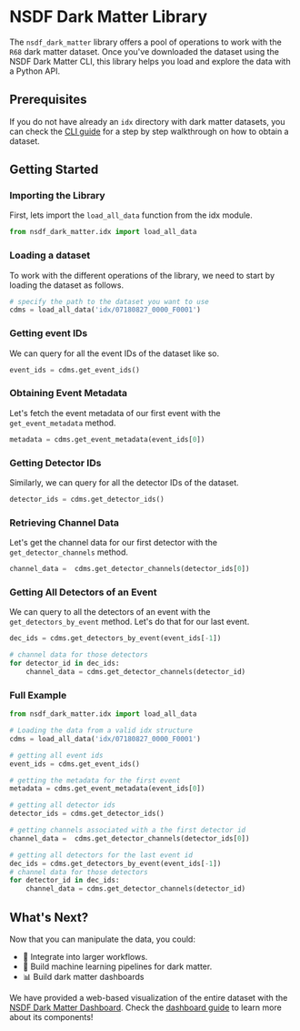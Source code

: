 # NSDF Dark Matter Library

The `nsdf_dark_matter` library offers a pool of operations to work with the `R68` dark matter dataset.
Once you've downloaded the dataset using the NSDF Dark Matter CLI, this library helps you load and explore the data with a Python API.

## Prerequisites

If you do not have already an `idx` directory with dark matter datasets, you can check the [CLI guide](./cli.md) for a step by step walkthrough
on how to obtain a dataset.

## Getting Started

### Importing the Library

First, lets import the `load_all_data` function from the idx module.

```python
from nsdf_dark_matter.idx import load_all_data
```

### Loading a dataset

To work with the different operations of the library, we need to start by loading the dataset as follows.

```python
# specify the path to the dataset you want to use
cdms = load_all_data('idx/07180827_0000_F0001')
```

### Getting event IDs

We can query for all the event IDs of the dataset like so.

```python
event_ids = cdms.get_event_ids()
```

### Obtaining Event Metadata

Let's fetch the event metadata of our first event with the `get_event_metadata` method.

```python
metadata = cdms.get_event_metadata(event_ids[0])
```

### Getting Detector IDs

Similarly, we can query for all the detector IDs of the dataset.

```python
detector_ids = cdms.get_detector_ids()
```

### Retrieving Channel Data

Let's get the channel data for our first detector with the `get_detector_channels` method.

```python
channel_data =  cdms.get_detector_channels(detector_ids[0])
```

### Getting All Detectors of an Event

We can query to all the detectors of an event with the `get_detectors_by_event` method.
Let's do that for our last event.

```python
dec_ids = cdms.get_detectors_by_event(event_ids[-1])

# channel data for those detectors
for detector_id in dec_ids:
    channel_data = cdms.get_detector_channels(detector_id)
```

### Full Example

```python
from nsdf_dark_matter.idx import load_all_data

# Loading the data from a valid idx structure
cdms = load_all_data('idx/07180827_0000_F0001')

# getting all event ids
event_ids = cdms.get_event_ids()

# getting the metadata for the first event
metadata = cdms.get_event_metadata(event_ids[0])

# getting all detector ids
detector_ids = cdms.get_detector_ids()

# getting channels associated with a the first detector id
channel_data =  cdms.get_detector_channels(detector_ids[0])

# getting all detectors for the last event id
dec_ids = cdms.get_detectors_by_event(event_ids[-1])
# channel data for those detectors
for detector_id in dec_ids:
    channel_data = cdms.get_detector_channels(detector_id)
```

## What's Next?

Now that you can manipulate the data, you could:

- 🔄 Integrate into larger workflows.
- 🤖 Build machine learning pipelines for dark matter.
- 📊 Build dark matter dashboards

We have provided a web-based visualization of the entire dataset with the [NSDF Dark Matter Dashboard](https://services.nationalsciencedatafabric.org/darkmatter). Check the [dashboard guide](./dashboard.md) to learn more about its components!
